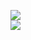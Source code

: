 [![](https://img.shields.io/badge/Made%20With-Github%20Spray-lightgrey.svg?style=for-the-badge&logo=github)](https://github.com/Annihil/github-spray#31236)  
[![](https://i.imgur.com/2DrTn0Z.gif)](https://github.com/Annihil/github-spray)